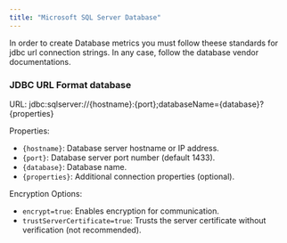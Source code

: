 ```yaml
---
title: "Microsoft SQL Server Database"
---
```

In order to create Database metrics you must follow theese standards for jdbc url connection strings. In any case, follow the database vendor documentations.

### JDBC URL Format database
URL: jdbc:sqlserver://{hostname}:{port};databaseName={database}?{properties}

Properties:
  - `{hostname}`: Database server hostname or IP address.
  - `{port}`: Database server port number (default 1433).
  - `{database}`: Database name.
  - `{properties}`: Additional connection properties (optional).

Encryption Options:
  - `encrypt=true`: Enables encryption for communication.
  - `trustServerCertificate=true`: Trusts the server certificate without verification (not recommended).

